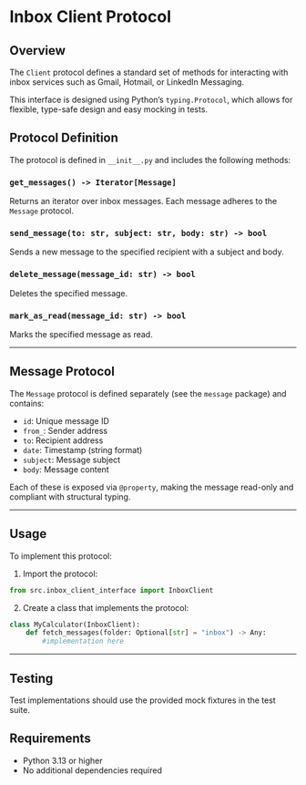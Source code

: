 # Inbox Client Protocol

## Overview

The `Client` protocol defines a standard set of methods for interacting with inbox services such as Gmail, Hotmail, or LinkedIn Messaging.

This interface is designed using Python’s `typing.Protocol`, which allows for flexible, type-safe design and easy mocking in tests.


## Protocol Definition
The protocol is defined in `__init__.py` and includes the following methods:

### `get_messages() -> Iterator[Message]`
Returns an iterator over inbox messages. Each message adheres to the `Message` protocol.

### `send_message(to: str, subject: str, body: str) -> bool`
Sends a new message to the specified recipient with a subject and body.

### `delete_message(message_id: str) -> bool`
Deletes the specified message.

### `mark_as_read(message_id: str) -> bool`
Marks the specified message as read.

---

## Message Protocol

The `Message` protocol is defined separately (see the `message` package) and contains:

- `id`: Unique message ID  
- `from_`: Sender address  
- `to`: Recipient address  
- `date`: Timestamp (string format)  
- `subject`: Message subject  
- `body`: Message content

Each of these is exposed via `@property`, making the message read-only and compliant with structural typing.

---

## Usage
To implement this protocol:

1. Import the protocol:
```python
from src.inbox_client_interface import InboxClient
```

2. Create a class that implements the protocol:
```python
class MyCalculator(InboxClient):
    def fetch_messages(folder: Optional[str] = "inbox") -> Any:
        #implementation here
```

---

## Testing 
Test implementations should use the provided mock fixtures in the test suite.

## Requirements
- Python 3.13 or higher
- No additional dependencies required